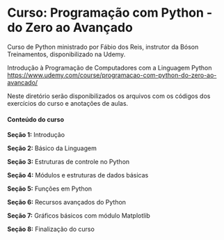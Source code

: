 # Curso: Programação com Python - do Zero ao Avançado

Curso de Python ministrado por Fábio dos Reis, instrutor da Bóson Treinamentos, disponibilizado na Udemy.

Introdução à Programação de Computadores com a Linguagem Python
https://www.udemy.com/course/programacao-com-python-do-zero-ao-avancado/

Neste diretório serão disponibilizados os arquivos com os códigos dos exercícios do curso e anotações de aulas.

#### Conteúdo do curso

**Seção 1:** Introdução

**Seção 2:** Básico da Linguagem

**Seção 3:** Estruturas de controle no Python

**Seção 4:** Módulos e estruturas de dados básicas

**Seção 5:** Funções em Python

**Seção 6:** Recursos avançados do Python

**Seção 7:** Gráficos básicos com módulo Matplotlib

**Seção 8:** Finalização do curso
